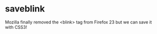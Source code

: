 saveblink
=========

Mozilla finally removed the &lt;blink> tag from Firefox 23 but we can save it with CSS3!
